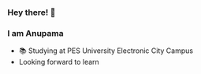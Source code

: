 ### Hey there! 👋
### I am Anupama
- :books: Studying at PES University Electronic City Campus
- Looking forward to learn

<!--
**anupamakpatil/anupamakpatil** is a ✨ _special_ ✨ repository because its `README.md` (this file) appears on your GitHub profile.

Here are some ideas to get you started:

- 🔭 I’m currently working on ...
- 🌱 I’m currently learning C
- :books: Studying at PES University Electronic City Campus
- 👀 Looking forward to learn
- 👯 I’m looking to collaborate on ...
- 🤔 I’m looking for help with ...
- 💬 Ask me about ...
- 📫 How to reach me: ...
- 😄 Pronouns: ...
- ⚡ Fun fact: ...
-->
